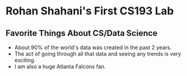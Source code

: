 # Rohan Shahani's First CS193 Lab
## Favorite Things About CS/Data Science


- About 90% of the world's data was created in the past 2 years.
- The act of going through all that data and seeing any trends is very exciting.
- I am also a huge Atlanta Falcons fan.

